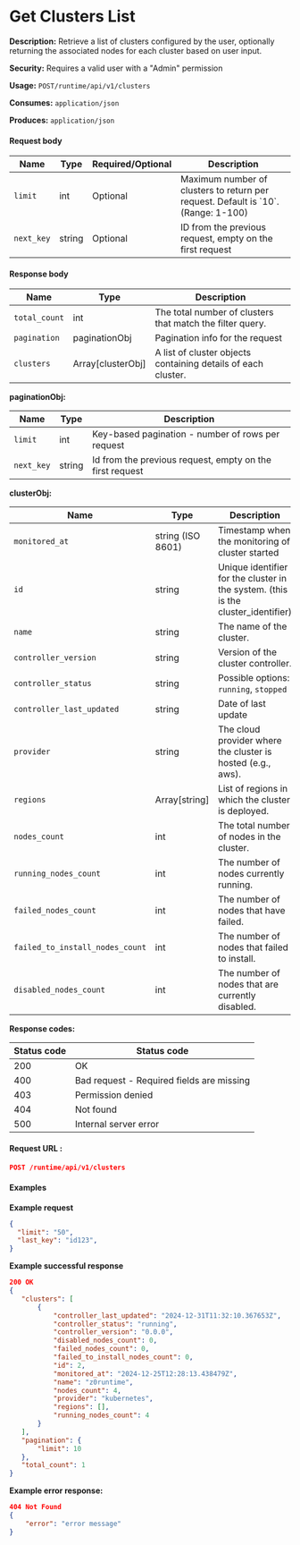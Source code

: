 # Get Clusters List

**Description:** Retrieve a list of clusters configured by the user, optionally returning the associated nodes for each cluster based on user input.

**Security:** Requires a valid user with a "Admin" permission

**Usage:** `POST/runtime/api/v1/clusters`

**Consumes:** `application/json`

**Produces:** `application/json`

#### Request body <a href="#d928slqmiyka" id="d928slqmiyka"></a>

| Name       | Type   | Required/Optional | Description                                                                         |
| ---------- | ------ | ----------------- | ----------------------------------------------------------------------------------- |
| `limit`    | int    | Optional          | Maximum number of clusters to return per request. Default is \`10\`. (Range: 1-100) |
| `next_key` | string | Optional          | ID from the previous request, empty on the first request                            |

#### Response body <a href="#id-52825iys1ugq" id="id-52825iys1ugq"></a>

| Name          | Type               | Description                                                   |
| ------------- | ------------------ | ------------------------------------------------------------- |
| `total_count` | int                | The total number of clusters that match the filter query.     |
| `pagination`  | paginationObj      | Pagination info for the request                               |
| `clusters`    | Array\[clusterObj] | A list of cluster objects containing details of each cluster. |

**paginationObj:**

| Name       | Type   | Description                                              |
| ---------- | ------ | -------------------------------------------------------- |
| `limit`    | int    | Key-based pagination - number of rows per request        |
| `next_key` | string | Id from the previous request, empty on the first request |

**clusterObj:**

| Name                            | Type              | Description                                                                        |
| ------------------------------- | ----------------- | ---------------------------------------------------------------------------------- |
| `monitored_at`                  | string (ISO 8601) | Timestamp when the monitoring of cluster started                                   |
| `id`                            | string            | Unique identifier for the cluster in the system. (this is the cluster\_identifier) |
| `name`                          | string            | The name of the cluster.                                                           |
| `controller_version`            | string            | Version of the cluster controller.                                                 |
| `controller_status`             | string            | Possible options: `running`, `stopped`                                             |
| `controller_last_updated`       | string            | Date of last update                                                                |
| `provider`                      | string            | The cloud provider where the cluster is hosted (e.g., aws).                        |
| `regions`                       | Array\[string]    | List of regions in which the cluster is deployed.                                  |
| `nodes_count`                   | int               | The total number of nodes in the cluster.                                          |
| `running_nodes_count`           | int               | The number of nodes currently running.                                             |
| `failed_nodes_count`            | int               | The number of nodes that have failed.                                              |
| `failed_to_install_nodes_count` | int               | The number of nodes that failed to install.                                        |
| `disabled_nodes_count`          | int               | The number of nodes that are currently disabled.                                   |

**Response codes:**

| Status code | Status code                               |
| ----------- | ----------------------------------------- |
| 200         | OK                                        |
| 400         | Bad request - Required fields are missing |
| 403         | Permission denied                         |
| 404         | Not found                                 |
| 500         | Internal server error                     |

#### Request URL : <a href="#id-2a69rfaw96qy" id="id-2a69rfaw96qy"></a>

```json
POST /runtime/api/v1/clusters
```

#### Examples <a href="#a9zq3fyw3mh7" id="a9zq3fyw3mh7"></a>

**Example request**

```json
{
  "limit": "50",
  "last_key": "id123",
}
```

**Example successful response**

```json
200 OK
{
   "clusters": [
       {
           "controller_last_updated": "2024-12-31T11:32:10.367653Z",
           "controller_status": "running",
           "controller_version": "0.0.0",
           "disabled_nodes_count": 0,
           "failed_nodes_count": 0,
           "failed_to_install_nodes_count": 0,
           "id": 2,
           "monitored_at": "2024-12-25T12:28:13.438479Z",
           "name": "z0runtime",
           "nodes_count": 4,
           "provider": "kubernetes",
           "regions": [],
           "running_nodes_count": 4
       }
   ],
   "pagination": {
       "limit": 10
   },
   "total_count": 1
}
```

**Example error response:**

```json
404 Not Found
{
    "error": "error message"
}
```
